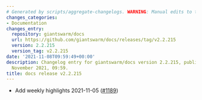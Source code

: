 ```yaml
---
# Generated by scripts/aggregate-changelogs. WARNING: Manual edits to this files will be overwritten.
changes_categories:
- Documentation
changes_entry:
  repository: giantswarm/docs
  url: https://github.com/giantswarm/docs/releases/tag/v2.2.215
  version: 2.2.215
  version_tag: v2.2.215
date: '2021-11-08T09:59:49+00:00'
description: Changelog entry for giantswarm/docs version 2.2.215, published on 08
  November 2021, 09:59.
title: docs release v2.2.215
---
```


 - Add weekly highlights 2021-11-05 ([#1189](https://github.com/giantswarm/docs/pull/1189))
